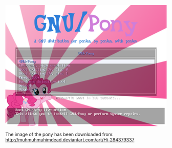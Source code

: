 ![Preview](https://github.com/GNU-Pony/artwork/blob/master/SYSLINUX/vesamenu/4:3/pinkie-pie+hay/preview.png)

The image of the pony has been downloaded from:
    http://muhmuhmuhimdead.deviantart.com/art/Hi-284379337
